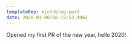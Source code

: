 ```yaml
---
templateKey: microblog-post
date: 2020-01-06T16:15:53.496Z
---
```


Opened my first PR of the new year, hello 2020!
